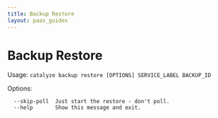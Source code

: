 ```yaml
---
title: Backup Restore
layout: paas_guides
---
```


# Backup Restore

Usage: `catalyze backup restore [OPTIONS] SERVICE_LABEL BACKUP_ID`

Options:

```
  --skip-poll  Just start the restore - don't poll.
  --help       Show this message and exit.
```
